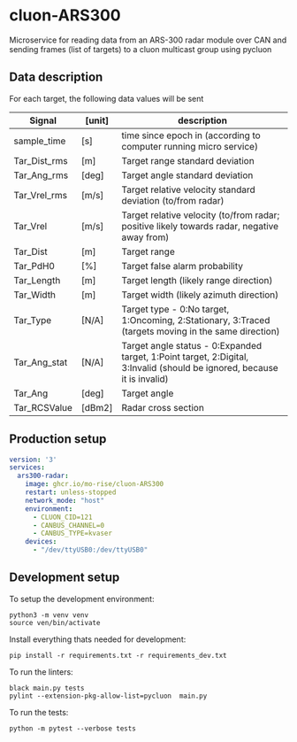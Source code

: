 # cluon-ARS300

Microservice for reading data from an ARS-300 radar module over CAN and sending frames (list of targets) to a cluon multicast group using pycluon

## Data description

For each target, the following data values will be sent

 | Signal | [unit] | description | 
 | --- | --- | --- | 
 | sample_time | [s] | time since epoch in  (according to computer running micro service) | 
 | Tar_Dist_rms | [m] | Target range standard deviation | 
 | Tar_Ang_rms | [deg] | Target angle standard deviation | 
 | Tar_Vrel_rms | [m/s] | Target relative velocity standard deviation (to/from radar) | 
 | Tar_Vrel | [m/s] | Target relative velocity (to/from radar; positive likely towards radar, negative away from) | 
 | Tar_Dist | [m] | Target range | 
 | Tar_PdH0 | [%] | Target false alarm probability | 
 | Tar_Length | [m] | Target length (likely range direction) | 
 | Tar_Width | [m] | Target width (likely azimuth direction) | 
 | Tar_Type | [N/A] | Target type -  0:No target, 1:Oncoming, 2:Stationary, 3:Traced (targets moving in the same direction) | 
 | Tar_Ang_stat | [N/A] | Target angle status - 0:Expanded target, 1:Point target, 2:Digital, 3:Invalid (should be ignored, because it is invalid) | 
 | Tar_Ang | [deg] | Target angle | 
 | Tar_RCSValue | [dBm2] | Radar cross section | 

## Production setup
```yaml
version: '3'
services:
  ars300-radar:
    image: ghcr.io/mo-rise/cluon-ARS300
    restart: unless-stopped
    network_mode: "host"
    environment:
      - CLUON_CID=121
      - CANBUS_CHANNEL=0
      - CANBUS_TYPE=kvaser
    devices:
      - "/dev/ttyUSB0:/dev/ttyUSB0"
```

## Development setup
To setup the development environment:

    python3 -m venv venv
    source ven/bin/activate

Install everything thats needed for development:

    pip install -r requirements.txt -r requirements_dev.txt

To run the linters:

    black main.py tests
    pylint --extension-pkg-allow-list=pycluon  main.py

To run the tests:

    python -m pytest --verbose tests